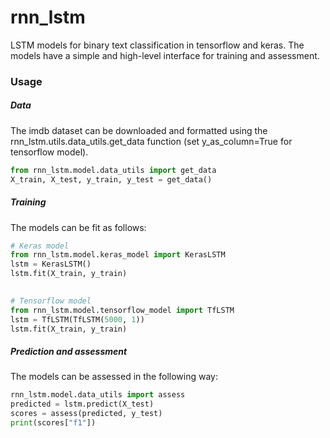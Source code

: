 # rnn_lstm

LSTM models for binary text classification in tensorflow and keras. The models have a simple and high-level interface for training and assessment.


### Usage

##### Data

The imdb dataset can be downloaded and formatted using the rnn_lstm.utils.data_utils.get_data function (set y_as_column=True for tensorflow model).

```python
from rnn_lstm.model.data_utils import get_data
X_train, X_test, y_train, y_test = get_data()
```
##### Training

The models can be fit as follows:

```python
# Keras model
from rnn_lstm.model.keras_model import KerasLSTM
lstm = KerasLSTM()
lstm.fit(X_train, y_train)
 

# Tensorflow model
from rnn_lstm.model.tensorflow_model import TfLSTM
lstm = TfLSTM(TfLSTM(5000, 1))
lstm.fit(X_train, y_train)
```

##### Prediction and assessment

The models can be assessed in the following way:

```python
rnn_lstm.model.data_utils import assess
predicted = lstm.predict(X_test)
scores = assess(predicted, y_test)
print(scores["f1"])
```

